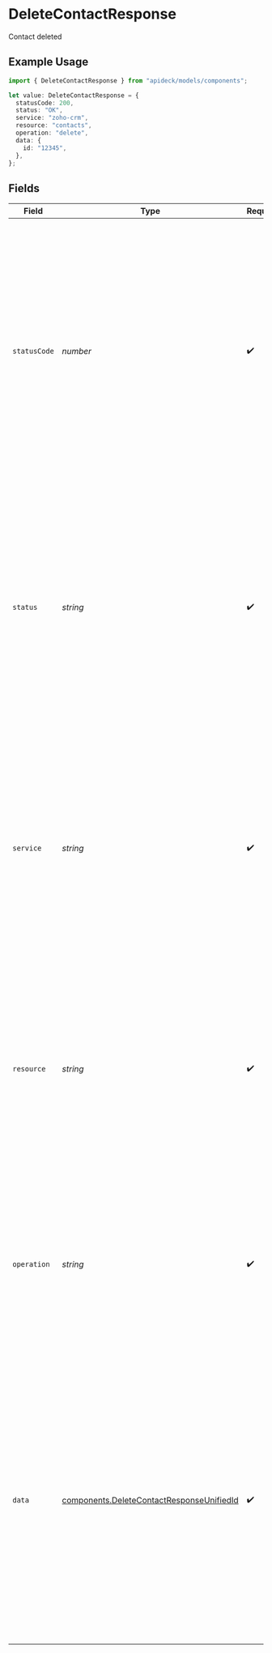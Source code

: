 # DeleteContactResponse

Contact deleted

## Example Usage

```typescript
import { DeleteContactResponse } from "apideck/models/components";

let value: DeleteContactResponse = {
  statusCode: 200,
  status: "OK",
  service: "zoho-crm",
  resource: "contacts",
  operation: "delete",
  data: {
    id: "12345",
  },
};
```

## Fields

| Field                                                                                                                                                                                                                                                                                                               | Type                                                                                                                                                                                                                                                                                                                | Required                                                                                                                                                                                                                                                                                                            | Description                                                                                                                                                                                                                                                                                                         | Example                                                                                                                                                                                                                                                                                                             |
| ------------------------------------------------------------------------------------------------------------------------------------------------------------------------------------------------------------------------------------------------------------------------------------------------------------------- | ------------------------------------------------------------------------------------------------------------------------------------------------------------------------------------------------------------------------------------------------------------------------------------------------------------------- | ------------------------------------------------------------------------------------------------------------------------------------------------------------------------------------------------------------------------------------------------------------------------------------------------------------------- | ------------------------------------------------------------------------------------------------------------------------------------------------------------------------------------------------------------------------------------------------------------------------------------------------------------------- | ------------------------------------------------------------------------------------------------------------------------------------------------------------------------------------------------------------------------------------------------------------------------------------------------------------------- |
| `statusCode`                                                                                                                                                                                                                                                                                                        | *number*                                                                                                                                                                                                                                                                                                            | :heavy_check_mark:                                                                                                                                                                                                                                                                                                  | The HTTP response status code returned by the server. This integer value indicates the result of the delete operation, with a successful deletion typically returning a 200 status code. It helps developers confirm that the contact was successfully removed from the CRM system.                                 | 200                                                                                                                                                                                                                                                                                                                 |
| `status`                                                                                                                                                                                                                                                                                                            | *string*                                                                                                                                                                                                                                                                                                            | :heavy_check_mark:                                                                                                                                                                                                                                                                                                  | A textual representation of the HTTP response status. This string provides a human-readable status message, such as 'OK', to indicate the outcome of the delete operation. It complements the status code by offering a more descriptive result of the operation.                                                   | OK                                                                                                                                                                                                                                                                                                                  |
| `service`                                                                                                                                                                                                                                                                                                           | *string*                                                                                                                                                                                                                                                                                                            | :heavy_check_mark:                                                                                                                                                                                                                                                                                                  | The Apideck ID of the service provider involved in the operation. This string identifies which service integration was used to perform the contact deletion, helping developers track and manage service-specific operations within the CRM.                                                                        | zoho-crm                                                                                                                                                                                                                                                                                                            |
| `resource`                                                                                                                                                                                                                                                                                                          | *string*                                                                                                                                                                                                                                                                                                            | :heavy_check_mark:                                                                                                                                                                                                                                                                                                  | The name of the unified API resource that was affected by the operation. This string specifies the type of resource, such as 'contact', that was deleted, providing context about the operation's target within the CRM system.                                                                                     | contacts                                                                                                                                                                                                                                                                                                            |
| `operation`                                                                                                                                                                                                                                                                                                         | *string*                                                                                                                                                                                                                                                                                                            | :heavy_check_mark:                                                                                                                                                                                                                                                                                                  | The specific operation that was performed, in this case, 'delete'. This string indicates the action taken on the resource, confirming that the contact was removed from the CRM system as intended.                                                                                                                 | delete                                                                                                                                                                                                                                                                                                              |
| `data`                                                                                                                                                                                                                                                                                                              | [components.DeleteContactResponseUnifiedId](../../models/components/deletecontactresponseunifiedid.md)                                                                                                                                                                                                              | :heavy_check_mark:                                                                                                                                                                                                                                                                                                  | This object contains details about the contact that was deleted. It serves as a confirmation that the specified contact has been successfully removed from the CRM system. The object includes the unique identifier of the deleted contact, ensuring that developers can verify the correct resource was affected. |                                                                                                                                                                                                                                                                                                                     |